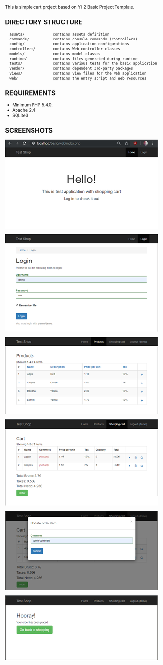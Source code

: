 
This is simple cart project based on Yii 2 Basic Project Template.

DIRECTORY STRUCTURE
-------------------
      assets/             contains assets definition
      commands/           contains console commands (controllers)
      config/             contains application configurations
      controllers/        contains Web controller classes
      models/             contains model classes
      runtime/            contains files generated during runtime
      tests/              contains various tests for the basic application
      vendor/             contains dependent 3rd-party packages
      views/              contains view files for the Web application
      web/                contains the entry script and Web resources

REQUIREMENTS
------------
* Minimum PHP 5.4.0.
* Apache 2.4
* SQLite3

SCREENSHOTS
-----------
![Home page](https://github.com/juldepol/test-cart/blob/master/screenshots/Home.png)

![Login page](https://github.com/juldepol/test-cart/blob/master/screenshots/Login.png)

![Products page](https://github.com/juldepol/test-cart/blob/master/screenshots/Products.png)

![Cart page](https://github.com/juldepol/test-cart/blob/master/screenshots/Cart.png)

![Comment page](https://github.com/juldepol/test-cart/blob/master/screenshots/Comment.png)

![Order page](https://github.com/juldepol/test-cart/blob/master/screenshots/Order.png)